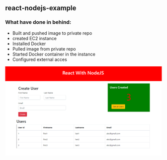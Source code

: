 ## react-nodejs-example 

### What have done in behind:
- Built and pushed image to private repo
- created EC2 instance
- Installed Docker
- Pulled image from private repo
- Started Docker container in the instance
- Configured external acces

![React Node.js Example](./react-nodejs-example.png)

